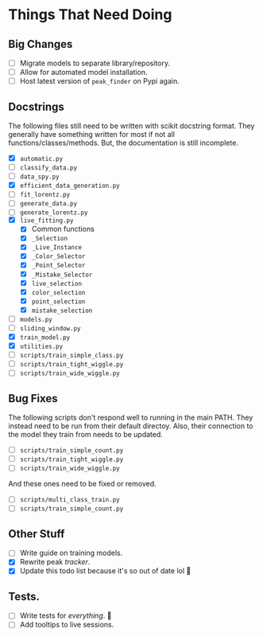 # Things That Need Doing


## Big Changes
- [ ] Migrate models to separate library/repository.
- [ ] Allow for automated model installation.
- [ ] Host latest version of `peak_finder` on Pypi again.
## Docstrings

The following files still need to be written with scikit docstring format. They generally have something written for most if not all functions/classes/methods. But, the documentation is still incomplete.
 - [x] `automatic.py`
 - [ ] `classify_data.py`
 - [ ] `data_spy.py`
 - [x] `efficient_data_generation.py`
 - [ ] `fit_lorentz.py`
 - [ ] `generate_data.py`
 - [ ] `generate_lorentz.py`
 - [x] `live_fitting.py`
    - [x] Common functions
    - [x] `_Selection`
    - [x] `_Live_Instance`
    - [x] `_Color_Selector`
    - [x] `_Point_Selector`
    - [x] `_Mistake_Selector`
    - [x] `live_selection`
    - [x] `color_selection`
    - [x] `point_selection`
    - [x] `mistake_selection`
 - [ ] `models.py`
 - [ ] `sliding_window.py`
 - [x] `train_model.py`
 - [x] `utilities.py`
 - [ ] `scripts/train_simple_class.py`
 - [ ] `scripts/train_tight_wiggle.py`
 - [ ] `scripts/train_wide_wiggle.py`

 ## Bug Fixes

 The following scripts don't respond well to running in the main PATH. They instead need to be run from their default directoy. Also, their connection to the model they train from needs to be updated.
 - [ ] `scripts/train_simple_count.py`
 - [ ] `scripts/train_tight_wiggle.py`
 - [ ] `scripts/train_wide_wiggle.py`

 And these ones need to be fixed or removed.
 - [ ] `scripts/multi_class_train.py`
 - [ ] `scripts/train_simple_count.py`

 ## Other Stuff
 - [ ] Write guide on training models.
 - [x] Rewrite peak _tracker_.
 - [x] Update this todo list because it's so out of date lol 🙁

## Tests.
 - [ ] Write tests for _everything_. 🙁
 - [ ] Add tooltips to live sessions.